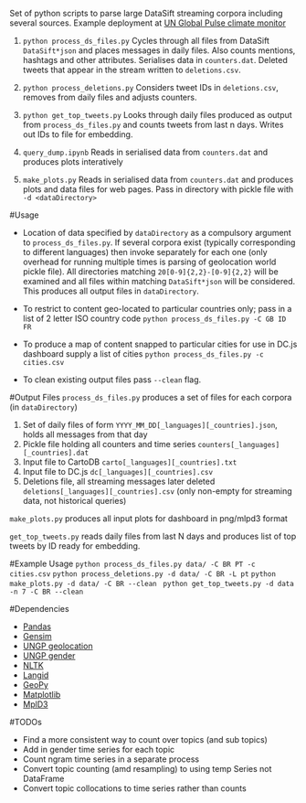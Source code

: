 Set of python scripts to parse large DataSift streaming corpora including several sources. Example deployment at [UN Global Pulse climate monitor](http://unglobalpulse.net/climate/)

1. ```python process_ds_files.py```
Cycles through all files from DataSift ```DataSift*json``` and places messages in daily files. Also counts mentions, hashtags and other attributes. Serialises data in ```counters.dat```. Deleted tweets that appear in the stream written to ```deletions.csv```.

2. ```python process_deletions.py```
Considers tweet IDs in ```deletions.csv```, removes from daily files and adjusts counters.

3. ```python get_top_tweets.py```
Looks through daily files produced as output from ```process_ds_files.py``` and counts tweets from last n days. Writes out IDs to file for embedding.

4. ```query_dump.ipynb```
Reads in serialised data from ```counters.dat``` and produces plots interatively

5. ```make_plots.py```
Reads in serialised data from ```counters.dat``` and produces plots and data files for web pages. Pass in directory with pickle file with ```-d <dataDirectory>```

#Usage
* Location of data specified by ```dataDirectory``` as a compulsory argument to ```process_ds_files.py```. If several corpora exist (typically corresponding to different languages) then invoke separately for each one (only overhead for running multiple times is parsing of geolocation world pickle file).  All directories matching ```20[0-9]{2,2}-[0-9]{2,2}``` will be examined and all files within matching ```DataSift*json``` will be considered. This produces all output files in ```dataDirectory```.

* To restrict to content geo-located to particular countries only; pass in a list of 2 letter ISO country code ```python process_ds_files.py -C GB ID FR```

* To produce a map of content snapped to particular cities for use in DC.js dashboard supply a list of cities ```python process_ds_files.py -c cities.csv```

* To clean existing output files pass ```--clean``` flag.

#Output Files
```process_ds_files.py``` produces a set of files for each corpora (in ```dataDirectory```)

1. Set of daily files of form ```YYYY_MM_DD[_languages][_countries].json```, holds all messages from that day
2. Pickle file holding all counters and time series ```counters[_languages][_countries].dat```
3. Input file to CartoDB ```carto[_languages][_countries].txt```
4. Input file to DC.js ```dc[_languages][_countries].csv```
5. Deletions file, all streaming messages later deleted ```deletions[_languages][_countries].csv``` (only non-empty for streaming data, not historical queries)

```make_plots.py``` produces all input plots for dashboard in png/mlpd3 format

```get_top_tweets.py``` reads daily files from last N days and produces list of top tweets by ID ready for embedding.

#Example Usage
```python process_ds_files.py data/ -C BR PT -c cities.csv```
```python process_deletions.py -d data/ -C BR -L pt```
```python make_plots.py -d data/ -C BR --clean ```
```python get_top_tweets.py -d data -n 7 -C BR --clean```

#Dependencies
* [Pandas](http://pandas.pydata.org/)
* [Gensim](http://radimrehurek.com/gensim/)
* [UNGP geolocation](https://github.com/UNGlobalPulse/PLNY)
* [UNGP gender](https://github.com/UNGlobalPulse/PLNY)
* [NLTK](http://www.nltk.org/)
* [Langid](https://github.com/saffsd/langid.py)
* [GeoPy](https://pypi.python.org/pypi/geopy/1.3.0)
* [Matplotlib](http://matplotlib.org/)
* [MplD3](https://pypi.python.org/pypi/mpld3/0.2)

#TODOs

* Find a more consistent way to count over topics (and sub topics)
* Add in gender time series for each topic
* Count ngram time series in a separate process
* Convert topic counting (amd resampling) to using temp Series not DataFrame
* Convert topic collocations to time series rather than counts
